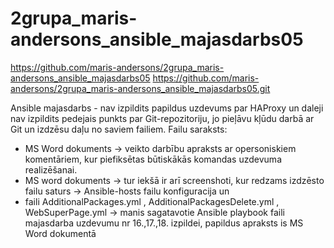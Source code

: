 # 2grupa_maris-andersons_ansible_majasdarbs05
https://github.com/maris-andersons/2grupa_maris-andersons_ansible_majasdarbs05
https://github.com/maris-andersons/2grupa_maris-andersons_ansible_majasdarbs05.git


Ansible majasdarbs - nav izpildits papildus uzdevums par HAProxy un daleji nav izpildits pedejais punkts par Git-repozitoriju, jo pieļāvu kļūdu darbā ar Git un izdzēsu daļu no saviem failiem.
Failu saraksts:
 - MS Word dokuments -> veikto darbību apraksts ar opersoniskiem komentāriem, kur piefiksētas būtiskākās komandas uzdevuma realizēšanai.
 - MS word dokuments -> tur iekšā ir arī screenshoti, kur redzams izdzēsto failu saturs -> Ansible-hosts failu konfiguracija un 
 - faili  AdditionalPackages.yml , AdditionalPackagesDelete.yml , WebSuperPage.yml  -> manis sagatavotie Ansible playbook faili majasdarba uzdevumu nr 16.,17.,18. izpildei, papildus apraksts is MS Word dokumentā
